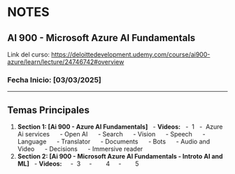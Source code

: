 # NOTES



## AI 900 - Microsoft Azure AI Fundamentals
Link del curso: https://deloittedevelopment.udemy.com/course/ai900-azure/learn/lecture/24746742#overview
### Fecha Inicio: [03/03/2025]



---



## Temas Principales



1. **Section 1: [Ai 900 - Azure AI Fundamentals]**
   - **Videos:**
   -  1
   -  Azure Ai services
      - Open AI 
      - Search
      - Vision
      - Speech
      - Language 
      - Translator
      - Documents
      - Bots
      - Audio and Video 
      - Decisions
      - Immersive reader
2. **Section 2: [Ai 900 - Microsoft Azure AI Fundamentals - Introto AI and ML]**
   - **Videos:**
     -  3
     -   4
     -   5
             





